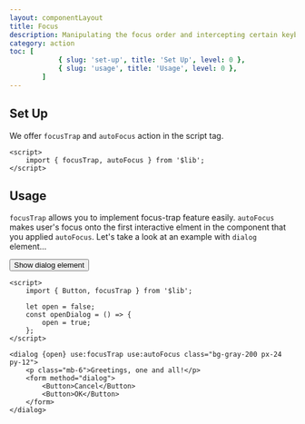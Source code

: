 ```yaml
---
layout: componentLayout
title: Focus
description: Manipulating the focus order and intercepting certain keyboard events within a component such as Modal.
category: action
toc: [
			{ slug: 'set-up', title: 'Set Up', level: 0 },
			{ slug: 'usage', title: 'Usage', level: 0 },
		]
---
```


<script>
	import { Button, focusTrap, autoFocus } from '$lib';
	import PropertyTable from "../../../global-components/PropertyTable.svelte"
	import * as Component from "../../../mdsvex/+layout.svelte"

	let open = false
	const openDialog = () => {
		open = true;
	}
</script>

## Set Up

We offer `focusTrap` and `autoFocus` action in the script tag.

```svelte
<script>
	import { focusTrap, autoFocus } from '$lib';
</script>
```

## Usage

`focusTrap` allows you to implement focus-trap feature easily. `autoFocus` makes user's focus onto the first interactive elment in the component that you applied `autoFocus`. Let's take a look at an example with `dialog` element...

<Button on:click={openDialog}>Show dialog element</Button>

<dialog {open} use:focusTrap use:autoFocus class="bg-gray-200 px-24 py-12">
  <p class="mb-6">Greetings, one and all!</p>
  <form method="dialog">
    <Button>Cancel</Button>
    <Button>OK</Button>
  </form>
</dialog>

```svelte
<script>
	import { Button, focusTrap } from '$lib';

	let open = false;
	const openDialog = () => {
		open = true;
	};
</script>

<dialog {open} use:focusTrap use:autoFocus class="bg-gray-200 px-24 py-12">
	<p class="mb-6">Greetings, one and all!</p>
	<form method="dialog">
		<Button>Cancel</Button>
		<Button>OK</Button>
	</form>
</dialog>
```

